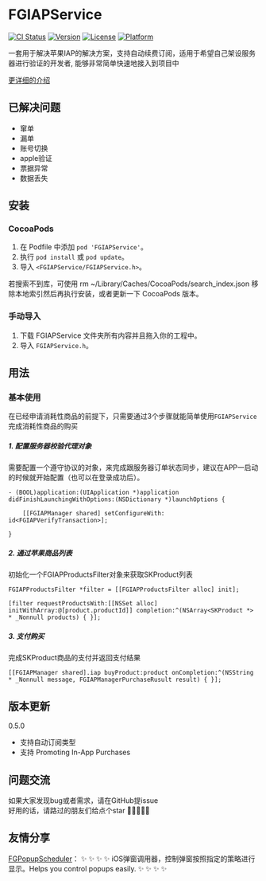 # FGIAPService

[![CI Status](https://img.shields.io/travis/15757127193@163.com/FGIAPService.svg?style=flat)](https://travis-ci.org/15757127193@163.com/FGIAPService)
[![Version](https://img.shields.io/cocoapods/v/FGIAPService.svg?style=flat)](https://cocoapods.org/pods/FGIAPService)
[![License](https://img.shields.io/cocoapods/l/FGIAPService.svg?style=flat)](https://cocoapods.org/pods/FGIAPService)
[![Platform](https://img.shields.io/cocoapods/p/FGIAPService.svg?style=flat)](https://cocoapods.org/pods/FGIAPService)

一套用于解决苹果IAP的解决方案，支持自动续费订阅，适用于希望自己架设服务器进行验证的开发者, 能够非常简单快速地接入到项目中

[更详细的介绍](https://juejin.cn/post/6963969762703605791)

## 已解决问题
- 窜单
- 漏单
- 账号切换
- apple验证
- 票据异常
- 数据丢失


## 安装

### CocoaPods

1. 在 Podfile 中添加 `pod 'FGIAPService'`。
2. 执行 `pod install` 或 `pod update`。
3. 导入 `<FGIAPService/FGIAPService.h>`。

若搜索不到库，可使用 rm ~/Library/Caches/CocoaPods/search_index.json 移除本地索引然后再执行安装，或者更新一下 CocoaPods 版本。

### 手动导入

1. 下载 FGIAPService 文件夹所有内容并且拖入你的工程中。
2. 导入 `FGIAPService.h`。


## 用法

### 基本使用

在已经申请消耗性商品的前提下，只需要通过3个步骤就能简单使用`FGIAPService`完成消耗性商品的购买

##### 1. 配置服务器校验代理对象

需要配置一个遵守<FGIAPVerifyTransaction>协议的对象，来完成跟服务器订单状态同步，建议在APP一启动的时候就开始配置（也可以在登录成功后）。
```
- (BOOL)application:(UIApplication *)application didFinishLaunchingWithOptions:(NSDictionary *)launchOptions {

    [[FGIAPManager shared] setConfigureWith: id<FGIAPVerifyTransaction>];
    
}
```


##### 2. 通过苹果商品列表

初始化一个FGIAPProductsFilter对象来获取SKProduct列表
```
FGIAPProductsFilter *filter = [[FGIAPProductsFilter alloc] init];

[filter requestProductsWith:[[NSSet alloc] initWithArray:@[product.productId]] completion:^(NSArray<SKProduct *> * _Nonnull products) { }];
```

##### 3. 支付购买

完成SKProduct商品的支付并返回支付结果
```
[[FGIAPManager shared].iap buyProduct:product onCompletion:^(NSString * _Nonnull message, FGIAPManagerPurchaseRusult result) { }];
```

## 版本更新    
    
0.5.0
- 支持自动订阅类型
- 支持 Promoting In-App Purchases

## 问题交流
如果大家发现bug或者需求，请在GitHub提issue    
好用的话，请路过的朋友们给点个star 🙏🙏🙏🙏🙏



## 友情分享 

[FGPopupScheduler](https://github.com/FoneG/FGPopupScheduler)：     ✨ ✨ ✨ ✨ iOS弹窗调用器，控制弹窗按照指定的策略进行显示。Helps you control popups easily. ✨ ✨ ✨ ✨
